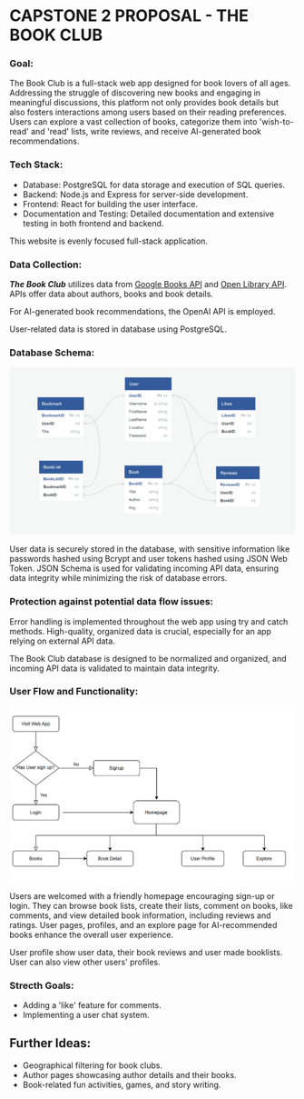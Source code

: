 # CAPSTONE 2 PROPOSAL - THE BOOK CLUB
<!-- ## READ, DREAM, LOVE -->

### Goal:

The Book Club is a full-stack web app designed for book lovers of all ages. Addressing the struggle of discovering new books and engaging in meaningful discussions, this platform not only provides book details but also fosters interactions among users based on their reading preferences. Users can explore a vast collection of books, categorize them into 'wish-to-read' and 'read' lists, write reviews, and receive AI-generated book recommendations.

### Tech Stack:

- Database: PostgreSQL for data storage and execution of SQL queries.
- Backend: Node.js and Express for server-side development.
- Frontend: React for building the user interface.
- Documentation and Testing: Detailed documentation and extensive testing in both frontend and backend.

This website is evenly focused full-stack application. 

### Data Collection:

***The Book Club*** utilizes data from [Google Books API](https://developers.google.com/books) and [Open Library API](https://openlibrary.org/developers/api). APIs offer data about authors, books and book details. 

For AI-generated book recommendations, the OpenAI API is employed.

User-related data is stored in database using PostgreSQL. 

### Database Schema:

![Database Schema](/static/bookclub-db.png)

User data is securely stored in the database, with sensitive information like passwords hashed using Bcrypt and user tokens hashed using JSON Web Token. JSON Schema is used for validating incoming API data, ensuring data integrity while minimizing the risk of database errors.

### Protection against potential data flow issues:

Error handling is implemented throughout the web app using try and catch methods. High-quality, organized data is crucial, especially for an app relying on external API data. 

The Book Club database is designed to be normalized and organized, and incoming API data is validated to maintain data integrity.

### User Flow and Functionality:


![User Flow](/static/bookclub-userflow.png)

Users are welcomed with a friendly homepage encouraging sign-up or login. They can browse book lists, create their lists, comment on books, like comments, and view detailed book information, including reviews and ratings. User pages, profiles, and an explore page for AI-recommended books enhance the overall user experience.

User profile show user data, their book reviews and user made booklists. User can also view other users' profiles. 

### Strecth Goals:

- Adding a 'like' feature for comments.
- Implementing a user chat system.

## Further Ideas:

- Geographical filtering for book clubs. 
- Author pages showcasing author details and their books.
- Book-related fun activities, games, and story writing.


